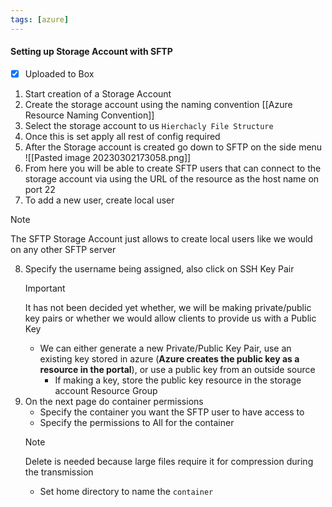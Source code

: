 ```yaml
---
tags: [azure]
---
```


#### Setting up Storage Account with SFTP

- [x] Uploaded to Box
1. Start creation of a Storage Account
2. Create the storage account using the naming convention [[Azure Resource Naming Convention]]
3. Select the storage account to us `Hierchacly File Structure`
4. Once this is set apply all rest of config required
5. After the Storage account is created go down to SFTP on the side menu
![[Pasted image 20230302173058.png]]
6. From here you will be able to create SFTP users that can connect to the storage account via using the URL of the resource as the host name on port 22
7. To add a new user, create local user 
>[!note]
>The SFTP Storage Account just allows to create local users like we would on any other SFTP server
8.  Specify the username being assigned, also click on SSH Key Pair
	>[!important] 
	> It has not been decided yet whether, we will be making private/public key pairs
	> or whether we would allow clients to provide us with a Public Key
	* We can either generate a new Private/Public Key Pair, use an existing key stored in azure (**Azure creates the public key as a resource in the portal**), or use a public key from an outside source
		* If making a key, store the public key resource in the storage account Resource Group
9. On the next page do container permissions
	* Specify the container you want the SFTP user to have access to 
	* Specify the permissions to All for the container
	>[!note]
	>Delete is needed because large files require it for compression during the transmission
	* Set home directory to name the `container`